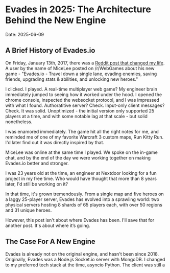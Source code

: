 # Evades in 2025: The Architecture Behind the New Engine

Date: 2025-06-09

## A Brief History of Evades.io

On Friday, January 13th, 2017, there was a [Reddit post that changed my life](https://www.reddit.com/r/WebGames/comments/5npu91/evadesio_travel_down_a_single_lane_evading/). A user by the name of MiceLee posted on /r/WebGames about his new game - "Evades.io - Travel down a single lane, evading enemies, saving friends, upgrading stats & abilities, and unlocking new heroes."

I clicked. I played. A real-time multiplayer web game? My engineer brain immediately jumped to seeing how it worked under the hood. I opened the chrome console, inspected the websocket protocol, and I was impressed with what I found. Authoratitive server? Check. Input-only client messages? Check. It was solid. Unoptimized - the initial version only supported 25 players at a time, and with some notable lag at that scale - but solid nonetheless.

I was enamored immediately. The game hit all the right notes for me, and reminded me of one of my favorite Warcraft 3 custom maps, Run Kitty Run. I'd later find out it was directly inspired by that.

MiceLee was online at the same time I played. We spoke on the in-game chat, and by the end of the day we were working together on making Evades.io better and stronger.

I was 23 years old at the time, an engineer at Nextdoor looking for a fun project in my free time. Who would have thought that more than 8 years later, I'd still be working on it?

In that time, it's grown tremendously. From a single map and five heroes on a laggy 25-player server, Evades has evolved into a sprawling world: two physical servers hosting 8 shards of 65 players each, with over 50 regions and 31 unique heroes.

However, this post isn't about where Evades has been. I'll save that for another post. It's about where it’s going. 

## The Case For A New Engine

Evades is already not on the original engine, and hasn't been since 2018. Originally, Evades was a Node.js Socket.io server with MongoDB. I changed to my preferred tech stack at the time, asyncio Python. The client was still a 